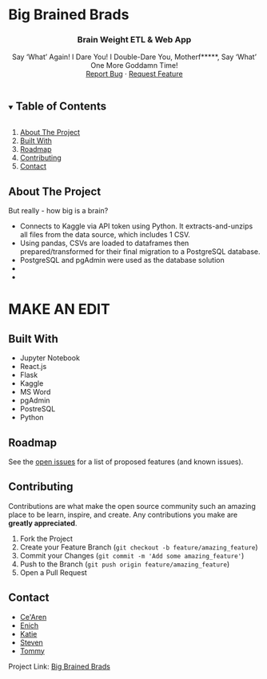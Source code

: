 # Big Brained Brads

<!-- README -->
  <h3 align="center">Brain Weight ETL & Web App</h3>
  <p align="center"> 
  Say ‘What’ Again! I Dare You! I Double-Dare You, Motherf*****, Say ‘What’ One More Goddamn Time!
    <br />
    <a href="https://github.com/willserene/big-brained-brads/issues">Report Bug</a>
    ·
    <a href="https://github.com/willserene/big-brained-brads/issues">Request Feature</a>
  </p>
</p>


<!-- TABLE OF CONTENTS -->
<details open="open">
  <summary><h2 style="display: inline-block">Table of Contents</h2></summary>
  <ol>
    <li>
      <a href="#about-the-project">About The Project</a>
    <li><a href="#built-with">Built With</a></li>
    <li><a href="#roadmap">Roadmap</a></li>
    <li><a href="#contributing">Contributing</a></li>
    <li><a href="#contact">Contact</a></li>
  </ol>
</details>


<!-- ABOUT THE PROJECT -->
## About The Project

But really - how big is a brain?

*  Connects to Kaggle via API token using Python.  It extracts-and-unzips all files from the data source, which includes 1 CSV.
*  Using pandas, CSVs are loaded to dataframes then prepared/transformed for their final migration to a PostgreSQL database.
*  PostgreSQL and pgAdmin were used as the database solution
*  
*  

# MAKE AN EDIT

<!-- BUILT WITH -->
## Built With

* Jupyter Notebook
* React.js
* Flask
* Kaggle
* MS Word
* pgAdmin
* PostreSQL
* Python


<!-- ROADMAP -->
## Roadmap

See the [open issues](https://github.com/willserene/big-brained-brads/issues) for a list of proposed features (and known issues).


<!-- CONTRIBUTING -->
## Contributing

Contributions are what make the open source community such an amazing place to be learn, inspire, and create. Any contributions you make are **greatly appreciated**.

1. Fork the Project
2. Create your Feature Branch (`git checkout -b feature/amazing_feature`)
3. Commit your Changes (`git commit -m 'Add some amazing_feature'`)
4. Push to the Branch (`git push origin feature/amazing_feature`)
5. Open a Pull Request


<!-- CONTACT -->
## Contact

* [Ce'Aren](https://github.com/)
* [Enich](https://github.com/e-621/)
* [Katie](https://github.com/)
* [Steven](https://github.com/)
* [Tommy](https://github.com/gldn-god/)


Project Link: [Big Brained Brads](https://github.com/willserene/big-brained-brads)